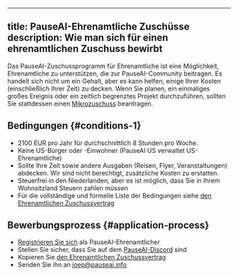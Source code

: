 

---
title: PauseAI-Ehrenamtliche Zuschüsse
description: Wie man sich für einen ehrenamtlichen Zuschuss bewirbt
---
Das PauseAI-Zuschussprogramm für Ehrenamtliche ist eine Möglichkeit, Ehrenamtliche zu unterstützen, die zur PauseAI-Community beitragen.
Es handelt sich nicht um ein Gehalt, aber es kann helfen, einige Ihrer Kosten (einschließlich Ihrer Zeit) zu decken.
Wenn Sie planen, ein einmaliges großes Ereignis oder ein zeitlich begrenztes Projekt durchzuführen, sollten Sie stattdessen einen [Mikrozuschuss](/microgrants) beantragen.

## Bedingungen {#conditions-1}

- 2100 EUR pro Jahr für durchschnittlich 8 Stunden pro Woche.
- Keine US-Bürger oder -Einwohner (PauseAI US verwaltet US-Ehrenamtliche)
- Sollte Ihre Zeit sowie andere Ausgaben (Reisen, Flyer, Veranstaltungen) abdecken. Wir sind nicht berechtigt, zusätzliche Kosten zu erstatten.
- Steuerfrei in den Niederlanden, aber es ist möglich, dass Sie in Ihrem Wohnsitzland Steuern zahlen müssen
- Für die vollständige und formelle Liste der Bedingungen siehe [den Ehrenamtlichen Zuschussvertrag](https://docs.google.com/document/d/1HHgKsEj1fEpMEcYZXnZQ41tuXMLvwcbXqgrX1f2JxZc/edit)

## Bewerbungsprozess {#application-process}

- [Registrieren Sie sich](https://airtable.com/appWPTGqZmUcs3NWu/pag7ztLh27Omj5s2n/form) als PauseAI-Ehrenamtlicher
- Stellen Sie sicher, dass Sie auf dem [PauseAI-Discord](https://discord.gg/2XXWXvErfA) sind
- Kopieren Sie [den Ehrenamtlichen Zuschussvertrag](https://docs.google.com/document/d/1HHgKsEj1fEpMEcYZXnZQ41tuXMLvwcbXqgrX1f2JxZc/edit)
- Senden Sie ihn an [joep@pauseai.info](mailto:joep@pauseai.info)